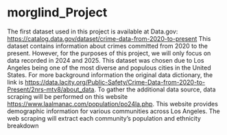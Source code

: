 # morglind_Project

The first dataset used in this project is available at Data.gov: https://catalog.data.gov/dataset/crime-data-from-2020-to-present This dataset contains information about crimes committed from 2020 to the present. However, for the purposes of this project, we will only focus on data recorded in 2024 and 2025. This dataset was chosen due to Los Angeles being one of the most diverse and populous cities in the United States. For more background information the original data dictionary, the link is https://data.lacity.org/Public-Safety/Crime-Data-from-2020-to-Present/2nrs-mtv8/about_data. To gather the additional data source, data scraping will be performed on this website https://www.laalmanac.com/population/po24la.php. This website provides demographic information for various communities across Los Angeles. The web scraping will extract each community’s population and ethnicity breakdown
